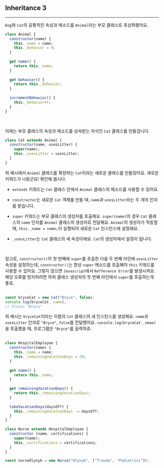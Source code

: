 ## Inheritance 3
---
`Dog`와 `Cat`의 공통적인 속성과 메소드를 `Animal`라는 부모 클래스로 추상화했어요.

```javascript
class Animal {
  constructor(name) {
    this._name = name;
    this._behavior = 0;
  }
 
  get name() {
    return this._name;
  }
 
  get behavior() {
    return this._behavior;
  }
 
  incrementBehavior() {
    this._behavior++;
  }
} 
```
<br>

이제는 부모 클래스의 속성과 메소드를 상속받는 자식인 `Cat` 클래스를 만들겁니다.

```javascript
class Cat extends Animal {
  constructor(name, usesLitter) {
    super(name);
    this._usesLitter = usesLitter;
  }
}
```

위 예시에서 `Animal` 클래스를 확장하는 `Cat`이라는 새로운 클래스를 만들었어요. 새로운 키워드가 나왔군요! 확인해 봅시다.

- `extends` 키워드는 `Cat` 클래스 안에서 `Animal` 클래스의 메소드를 사용할 수 있어요.

- `constructor`는 새로운 `Cat` 객체를 만들 때, `name`과 `usesLitter`라는 두 개의 인자를 받습니다.

- `super` 키워드는 부모 클래스의 생성자를 호출해요. `super(name)`의 경우 `Cat` 클래스의 `name` 인자를 `Animal` 클래스의 생성자로 전달해요. `Animal`의 생성자가 작동할 때, `this._name = name;`이 실행되어 새로운 `Cat` 인스턴스에 설정돼요.

- `_usesLitter`는 `Cat` 클래스의 새 속성이에요. `Cat`의 생성자에서 설정이 됩니다.

<br>

참고로, `constructor()`의 첫 번째에 `super`를 호출한 다음 두 번째 라인에 `usesLitter` 속성을 설정하는데, `constructor()`는 항상 `super` 메소드를 호출해야 `this` 키워드를 사용할 수 있어요. 그렇지 않으면 `Javascript`에서 `Refference Error`를 발생시켜요. 해당 오류를 방지하려면 하위 클래스 생성자의 첫 번째 라인에서 `super`를 호출하는게 좋죠.
<br>
<br>

```javascript
const bryceCat = new Cat("Bryce", false);
console.log(bryceCat._name);
// Prints "Bryce"
```

위 예시는 `bryceCat`이라는 이름의 `Cat` 클래스의 새 인스턴스를 생성해요. `name`과 `usesLitter` 인자로 `"Bryce"`, `false`를 전달헀어요. `console.log(bryceCat._nmae)`을 호출했을 때, 프로그램은 `"Bryce"`를 출력하죠.
<br>
<br>

```javascript
class HospitalEmployee {
  constructor(name) {
    this._name = name;
    this._remainingVacationDays = 20;
  }
  
  get name() {
    return this._name;
  }
  
  get remainingVacationDays() {
    return this._remainingVacationDays;
  }
  
  takeVacationDays(daysOff) {
    this._remainingVacationDays -= daysOff;
  }
}

class Nurse extends HospitalEmployee {
  constructor (name, certifications) {
    super(name);
    this._certifications = certifications;
  }
}

const nurseOlynyk = new Nurse("Olynyk", ["Trauma", "Pediatrics"]);
```